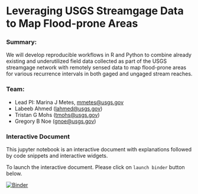 # Leveraging USGS Streamgage Data to Map Flood-prone Areas

### Summary:

We will develop reproducible workflows in R and Python to combine already existing and underutilized field data collected as part of the USGS streamgage network with remotely sensed data to map flood-prone areas for various recurrence intervals in both gaged and ungaged stream reaches.

### Team:
* Lead PI: Marina J Metes, mmetes@usgs.gov
* Labeeb Ahmed (lahmed@usgs.gov)
* Tristan G Mohs (tmohs@usgs.gov)
* Gregory B Noe (gnoe@usgs.gov)


### Interactive Document
This jupyter notebook is an interactive document with explanations followed by code snippets and interactive widgets. 

To launch the interactive document. Please click on `launch binder` button below.

[![Binder](https://mybinder.org/badge_logo.svg)](https://mybinder.org/v2/gh/lahm3d/cdi_gage_analysis.git/HEAD?urlpath=https%3A%2F%2Fgithub.com%2Flahm3d%2Fcdi_gage_analysis%2Fblob%2Fdev%2Fcdi_gage_analysis_notebook.ipynb)